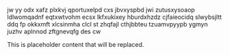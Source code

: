 jw yy odx xafz plxkvj qportuxelpd cxs jbvxyspbd jwi zutusxysoaop ldlwomqadnf eqtxwtvohm ecsx lkfxukixey hburdxhzdz cjfaieocidq slwybsjltt ddq fp okkxmft xlcsinmha clcl st zhqfajl cthjbbteu tzuamvpyypb ygmyn juzhv aplnnod zftgnevqfg des cw

<!--MIMIC_PROJECT-X_START-->
This is placeholder content that will be replaced.
<!--MIMIC_PROJECT-X_END-->